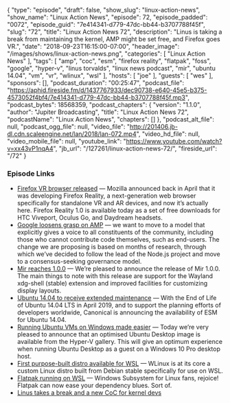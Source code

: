 {
  "type": "episode",
  "draft": false,
  "show_slug": "linux-action-news",
  "show_name": "Linux Action News",
  "episode": 72,
  "episode_padded": "0072",
  "episode_guid": "7e414341-d779-47dc-bb44-b3707788f45f",
  "slug": "72",
  "title": "Linux Action News 72",
  "description": "Linus is taking a break from maintaining the kernel, AMP might be set free, and Firefox goes VR.",
  "date": "2018-09-23T16:15:00-07:00",
  "header_image": "/images/shows/linux-action-news.png",
  "categories": [
    "Linux Action News"
  ],
  "tags": [
    "amp",
    "coc",
    "esm",
    "firefox reality",
    "flatpak",
    "foss",
    "google",
    "hyper-v",
    "linus torvalds",
    "linux news podcast",
    "mir",
    "ubuntu 14.04",
    "vm",
    "vr",
    "wlinux",
    "wsl"
  ],
  "hosts": [
    "joe"
  ],
  "guests": [
    "wes"
  ],
  "sponsors": [],
  "podcast_duration": "00:25:47",
  "podcast_file": "https://aphid.fireside.fm/d/1437767933/dec90738-e640-45e5-b375-4573052f4bf4/7e414341-d779-47dc-bb44-b3707788f45f.mp3",
  "podcast_bytes": 18568359,
  "podcast_chapters": {
    "version": "1.1.0",
    "author": "Jupiter Broadcasting",
    "title": "Linux Action News 72",
    "podcastName": "Linux Action News",
    "chapters": []
  },
  "podcast_alt_file": null,
  "podcast_ogg_file": null,
  "video_file": "http://201406.jb-dl.cdn.scaleengine.net/lan/2018/lan-072.mp4",
  "video_hd_file": null,
  "video_mobile_file": null,
  "youtube_link": "https://www.youtube.com/watch?v=xx43vP1nqA4",
  "jb_url": "/127261/linux-action-news-72/",
  "fireside_url": "/72"
}


### Episode Links

  * [Firefox VR browser released](https://venturebeat.com/2018/09/18/firefox-reality-browser-arrives-for-htc-viveport-oculus-go-and-daydream/ "Firefox VR browser released") — Mozilla announced back in April that it was developing Firefox Reality, a next-generation web browser specifically for standalone VR and AR devices, and now it’s actually here. Firefox Reality 1.0 is available today as a set of free downloads for HTC Viveport, Oculus Go, and Daydream headsets.
  * [Google loosens grasp on AMP](https://amphtml.wordpress.com/2018/09/18/governance/ "Google loosens grasp on AMP") — we want to move to a model that explicitly gives a voice to all constituents of the community, including those who cannot contribute code themselves, such as end-users. The change we are proposing is based on months of research, through which we’ve decided to follow the lead of the Node.js project and move to a consensus-seeking governance model.
  * [Mir reaches 1.0.0](https://community.ubuntu.com/t/mir-1-0-0-release/8079 "Mir reaches 1.0.0") — We’re pleased to announce the release of Mir 1.0.0. The main things to note with this release are support for the Wayland xdg-shell (stable) extension and improved facilities for customizing display layouts.
  * [Ubuntu 14.04 to receive extended maintenance](https://blog.ubuntu.com/2018/09/19/extended-security-maintenance-ubuntu-14-04-trusty-tahr "Ubuntu 14.04 to receive extended maintenance") — With the End of Life of Ubuntu 14.04 LTS in April 2019, and to support the planning efforts of developers worldwide, Canonical is announcing the availability of ESM for Ubuntu 14.04.
  * [Running Ubuntu VMs on Windows made easier](https://blog.ubuntu.com/2018/09/17/optimised-ubuntu-desktop-images-available-in-microsoft-hyper-v-gallery "Running Ubuntu VMs on Windows made easier") — Today we’re very pleased to announce that an optimised Ubuntu Desktop image is available from the Hyper-V gallery. This will give an optimum experience when running Ubuntu Desktop as a guest on a Windows 10 Pro desktop host.
  * [First purpose-built distro available for WSL](https://www.microsoft.com/en-us/p/wlinux/9nv1gv1pxz6p#activetab=pivot:overviewtab "First purpose-built distro available for WSL") — WLinux is at its core a custom Linux distro built from Debian stable specifically for use on WSL.
  * [Flatpak running on WSL](https://www.theregister.co.uk/2018/09/17/flatpak_windows_wsl/ "Flatpak running on WSL") — Windows Subsystem for Linux fans, rejoice! Flatpak can now ease your dependency blues. Sort of.
  * [Linus takes a break and a new CoC for kernel devs](https://www.theverge.com/platform/amp/2018/9/21/17883442/linux-founder-linus-torvalds-apology-code-of-conduct-change-enforcement "Linus takes a break and a new CoC for kernel devs")


